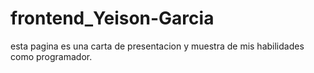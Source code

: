 # frontend_Yeison-Garcia
esta pagina es una carta de presentacion y muestra de mis habilidades como programador.
